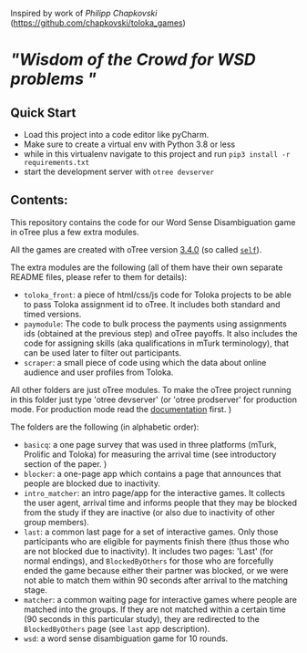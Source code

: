 Inspired by work of _Philipp Chapkovski_ (https://github.com/chapkovski/toloka_games)
# _"Wisdom of the Crowd for WSD problems "_

## Quick Start
- Load this project into a code editor like pyCharm.
- Make sure to create a virtual env with Python 3.8 or less
- while in this virtualenv navigate to this project and run `pip3 install -r requirements.txt`
- start the development server with `otree devserver`


## Contents:
This repository contains the code for our Word Sense Disambiguation game in oTree plus a few extra modules.

All the games are created with oTree version [3.4.0](https://otree.readthedocs.io/en/self/) (so called [`self`](https://otree.readthedocs.io/en/self/)).

The extra modules are the following (all of them have their own separate README files, please refer to them for details):
- `toloka_front`: a piece of html/css/js code for Toloka projects to be able to pass Toloka assignment id to oTree. It includes both standard and timed versions.
- `paymodule`: The code to bulk process the payments  using assignments ids (obtained at the previous step) and oTree payoffs. It also includes the code for assigning skills (aka qualifications in mTurk terminology), that can be used later to filter out participants. 
- `scraper`: a small piece of code using which the data about online audience and user profiles from Toloka. 

All other folders are just oTree modules. To make the oTree project running in this folder just type 'otree devserver' (or 'otree prodserver' for production mode. For production mode read the [documentation](https://otree.readthedocs.io/en/self/server/intro.html) first. )

The folders are the following (in alphabetic order):
- `basicq`: a one page survey that was used in three platforms (mTurk, Prolific and Toloka) for measuring the arrival time (see introductory section of the paper. )
- `blocker`: a one-page app which contains a page that announces that people are blocked due to inactivity. 
- `intro_matcher`: an intro page/app for the interactive games. It collects the user agent, arrival time and informs people that they may be blocked from the study if they are inactive (or also due to inactivity of other group members).
- `last`: a common last page for a set of interactive games. Only those participants who are eligible for payments finish there (thus those who are not blocked due to inactivity). It includes two pages: 'Last' (for normal endings), and `BlockedByOthers` for those who are forcefully ended the game because either their partner was blocked, or we were not able to match them within 90 seconds after arrival to the matching stage. 
- `matcher`: a common  waiting page for interactive games where people are matched into the groups. If they are not matched within a certain time (90 seconds in this particular study), they are redirected to the `BlockedByOthers` page (see `last` app description).
- `wsd`: a word sense disambiguation game for 10 rounds.



